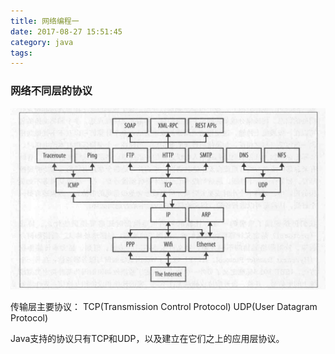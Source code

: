 ```yaml
---
title: 网络编程一
date: 2017-08-27 15:51:45
category: java
tags:
---
```

### 网络不同层的协议

![](/2017/08/27/%E7%BD%91%E7%BB%9C%E7%BC%96%E7%A8%8B%E4%B8%80/net-protocol.png)

传输层主要协议：
TCP(Transmission Control Protocol)
UDP(User Datagram Protocol)

Java支持的协议只有TCP和UDP，以及建立在它们之上的应用层协议。

